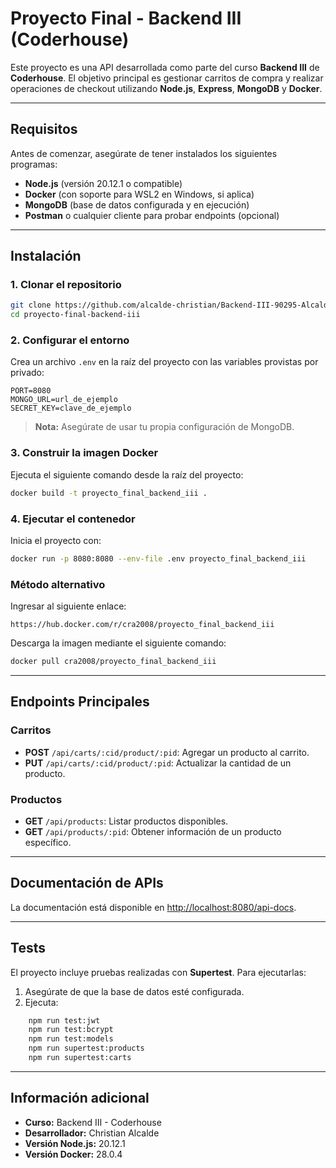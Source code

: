 
# Proyecto Final - Backend III (Coderhouse)

Este proyecto es una API desarrollada como parte del curso **Backend III** de **Coderhouse**. El objetivo principal es gestionar carritos de compra y realizar operaciones de checkout utilizando **Node.js**, **Express**, **MongoDB** y **Docker**.

---

## Requisitos

Antes de comenzar, asegúrate de tener instalados los siguientes programas:

- **Node.js** (versión 20.12.1 o compatible)
- **Docker** (con soporte para WSL2 en Windows, si aplica)
- **MongoDB** (base de datos configurada y en ejecución)
- **Postman** o cualquier cliente para probar endpoints (opcional)

---

## Instalación

### 1. Clonar el repositorio

```bash
git clone https://github.com/alcalde-christian/Backend-III-90295-Alcalde-Proyecto.git
cd proyecto-final-backend-iii
```

### 2. Configurar el entorno

Crea un archivo `.env` en la raíz del proyecto con las variables provistas por privado:

```env
PORT=8080
MONGO_URL=url_de_ejemplo
SECRET_KEY=clave_de_ejemplo
```

> **Nota:** Asegúrate de usar tu propia configuración de MongoDB.

### 3. Construir la imagen Docker

Ejecuta el siguiente comando desde la raíz del proyecto:

```bash
docker build -t proyecto_final_backend_iii .
```

### 4. Ejecutar el contenedor

Inicia el proyecto con:

```bash
docker run -p 8080:8080 --env-file .env proyecto_final_backend_iii
```

### Método alternativo

Ingresar al siguiente enlace:

```
https://hub.docker.com/r/cra2008/proyecto_final_backend_iii
```

Descarga la imagen mediante el siguiente comando:

```bash
docker pull cra2008/proyecto_final_backend_iii
```

---

## Endpoints Principales

### Carritos
- **POST** `/api/carts/:cid/product/:pid`: Agregar un producto al carrito.
- **PUT** `/api/carts/:cid/product/:pid`: Actualizar la cantidad de un producto.

### Productos
- **GET** `/api/products`: Listar productos disponibles.
- **GET** `/api/products/:pid`: Obtener información de un producto específico.

---

## Documentación de APIs

La documentación está disponible en [http://localhost:8080/api-docs](http://localhost:8080/api-docs).  

---

## Tests

El proyecto incluye pruebas realizadas con **Supertest**. Para ejecutarlas:

1. Asegúrate de que la base de datos esté configurada.
2. Ejecuta:

```bash
    npm run test:jwt
    npm run test:bcrypt
    npm run test:models
    npm run supertest:products
    npm run supertest:carts
```

---

## Información adicional

- **Curso:** Backend III - Coderhouse
- **Desarrollador:** Christian Alcalde
- **Versión Node.js:** 20.12.1
- **Versión Docker:** 28.0.4
